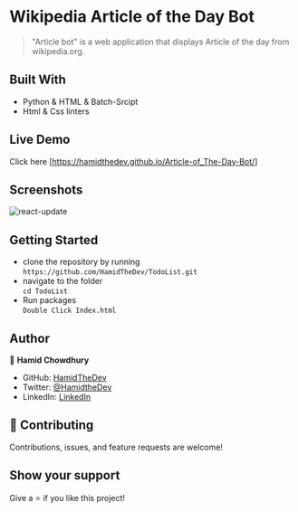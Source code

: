 # Wikipedia Article of the Day Bot

> "Article bot" is a web application that displays Article of the day from wikipedia.org.

## Built With

- Python & HTML & Batch-Srcipt
- Html & Css linters

## Live Demo

Click here [https://hamidthedev.github.io/Article-of_The-Day-Bot/]

## Screenshots

![react-update](https://github.com/HamidTheDev/Article-of_The-Day-Bot/blob/main/Screenshot.png)

## Getting Started

- clone the repository by running\
   `https://github.com/HamidTheDev/TodoList.git`  
- navigate to the folder\
   `cd TodoList`
- Run packages\
   `Double Click Index.html`
  

## Author

👤 **Hamid Chowdhury**

- GitHub: [HamidTheDev](https://github.com/hamidthedev)
- Twitter: [@HamidtheDev](https://twitter.com/hamidthedev)
- LinkedIn: [LinkedIn](https://www.linkedin.com/in/hamidthedev/)

## :handshake: Contributing

Contributions, issues, and feature requests are welcome!

## Show your support

Give a :star:️ if you like this project!
